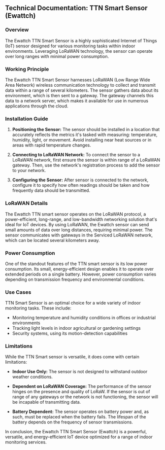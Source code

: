 ## Technical Documentation: TTN Smart Sensor (Ewattch) 

### Overview

The Ewattch TTN Smart Sensor is a highly sophisticated Internet of Things (IoT) sensor designed for various monitoring tasks within indoor environments. Leveraging LoRaWAN technology, the sensor can operate over long ranges with minimal power consumption. 

### Working Principle

The Ewattch TTN Smart Sensor harnesses LoRaWAN (Low Range Wide Area Network) wireless communication technology to collect and transmit data within a range of several kilometers. The sensor gathers data about its environment, which is then sent to a gateway. The gateway channels this data to a network server, which makes it available for use in numerous applications through the cloud.

### Installation Guide

1. **Positioning the Sensor:** The sensor should be installed in a location that accurately reflects the metrics it's tasked with measuring: temperature, humidity, light, or movement. Avoid installing near heat sources or in areas with rapid temperature changes.

2. **Connecting to LoRaWAN Network:** To connect the sensor to a LoRaWAN network, first ensure the sensor is within range of a LoRaWAN gateway. Then, use the network's registration process to add the sensor to your network. 

3. **Configuring the Sensor:** After sensor is connected to the network, configure it to specify how often readings should be taken and how frequently data should be transmitted. 

### LoRaWAN Details

The Ewattch TTN smart sensor operates on the LoRaWAN protocol, a power-efficient, long-range, and low-bandwidth networking solution that's ideal for IoT devices. By using LoRaWAN, the Ewattch sensor can send small amounts of data over long distances, requiring minimal power. The sensor communicates with gateways in the Serviced LoRaWAN network, which can be located several kilometers away.

### Power Consumption 

One of the standout features of the TTN smart sensor is its low power consumption. Its small, energy-efficient design enables it to operate over extended periods on a single battery. However, power consumption varies depending on transmission frequency and environmental conditions.

### Use Cases

TTN Smart Sensor is an optimal choice for a wide variety of indoor monitoring tasks. These include:

- Monitoring temperature and humidity conditions in offices or industrial environments
- Tracking light levels in indoor agricultural or gardening settings
- Security systems, using its motion-detection capabilities

### Limitations

While the TTN Smart sensor is versatile, it does come with certain limitations:

- **Indoor Use Only:** The sensor is not designed to withstand outdoor weather conditions. 

- **Dependent on LoRaWAN Coverage:** The performance of the sensor hinges on the presence and quality of LoRaW. If the sensor is out of range of any gateways or the network is not functioning, the sensor will be incapable of transmitting data.
 
- **Battery Dependent:** The sensor operates on battery power and, as such, must be replaced when the battery fails. The lifespan of the battery depends on the frequency of sensor transmissions.

In conclusion, the Ewattch TTN Smart Sensor (Ewattch) is a powerful, versatile, and energy-efficient IoT device optimized for a range of indoor monitoring services.